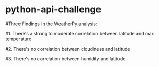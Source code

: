 # python-api-challenge


#Three Findings in the WeatherPy analysis:

#1. There's a strong to moderate correlation between latitude and max temperature


#2. There's no correlation between cloudiness and latitude


#3. There's no correlation between humidity and latitude.  
